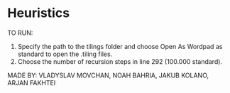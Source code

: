 # Heuristics

TO RUN:

1) Specify the path to the tilings folder and choose Open As Wordpad as standard to open the .tiling files.
2) Choose the number of recursion steps in line 292 (100.000 standard).


MADE BY:
VLADYSLAV MOVCHAN, NOAH BAHRIA, JAKUB KOLANO, ARJAN FAKHTEI
